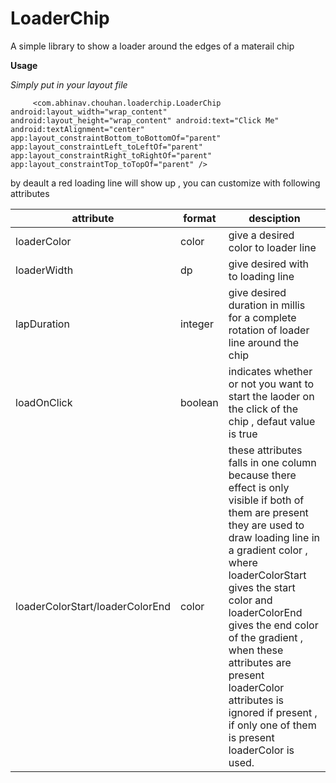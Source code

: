 # LoaderChip

A simple library to show a loader around the edges of a materail chip 

<b> Usage </b>

<i> Simply put in your layout file </i>
 
                  
 `     <com.abhinav.chouhan.loaderchip.LoaderChip
           android:layout_width="wrap_content"
           android:layout_height="wrap_content"
           android:text="Click Me"
           android:textAlignment="center"
           app:layout_constraintBottom_toBottomOf="parent"
           app:layout_constraintLeft_toLeftOf="parent"
           app:layout_constraintRight_toRightOf="parent"
           app:layout_constraintTop_toTopOf="parent" />`
        
        
  by deault a red loading line will show up , you can customize with following attributes 
  
  attribute | format | desciption 
--- | --- |  --- 
loaderColor | color | give a desired color to loader line 
loaderWidth | dp | give desired with to loading line 
lapDuration | integer | give desired duration in millis for a complete rotation of loader line around the chip
loadOnClick | boolean | indicates whether or not you want to start the laoder on the click of the chip , defaut value is true
loaderColorStart/loaderColorEnd | color | these attributes falls in one column because there effect is only visible if both of them are present they are used to draw loading line in a gradient color , where loaderColorStart gives the start color and loaderColorEnd gives the end color of the gradient , when these attributes are present loaderColor attributes is ignored if present , if only one of them is present loaderColor is used.

  
  
        
        
            
